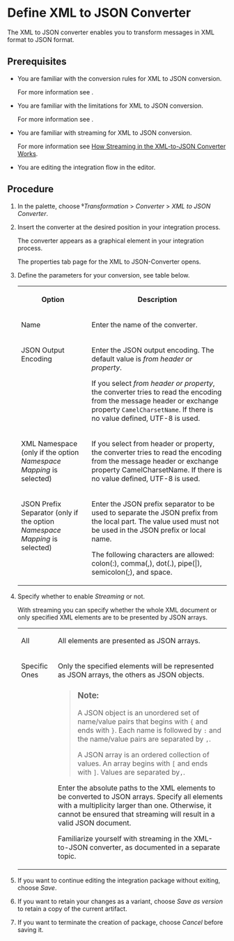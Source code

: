 <!-- loioa60a282ce3b44927989388dc31d35263 -->

<link rel="stylesheet" type="text/css" href="../css/sap-icons.css"/>

# Define XML to JSON Converter

The XML to JSON converter enables you to transform messages in XML format to JSON format.



<a name="loioa60a282ce3b44927989388dc31d35263__prereq_s5n_p1t_5fb"/>

## Prerequisites

-   You are familiar with the conversion rules for XML to JSON conversion.

    For more information see  <?sap-ot O2O class="- topic/xref " href="778aed733e3140cea0435f4615d53812.xml" text="" desc="" xtrc="xref:1" xtrf="file:/home/builder/src/dita-all/atv1706604823332/loiocc0ab4c7365e43bbbee9eae27deb32da_en-US/src/content/localization/en-us/a60a282ce3b44927989388dc31d35263.xml" output-class="" outputTopicFile="file:/home/builder/tp.net.sf.dita-ot/2.3/plugins/com.elovirta.dita.markdown_1.3.0/xsl/dita2markdownImpl.xsl" ?> .

-   You are familiar with the limitations for XML to JSON conversion.

    For more information see  <?sap-ot O2O class="- topic/xref " href="a5b4641c393f406bb544987497c90a72.xml" text="" desc="" xtrc="xref:2" xtrf="file:/home/builder/src/dita-all/atv1706604823332/loiocc0ab4c7365e43bbbee9eae27deb32da_en-US/src/content/localization/en-us/a60a282ce3b44927989388dc31d35263.xml" output-class="" outputTopicFile="file:/home/builder/tp.net.sf.dita-ot/2.3/plugins/com.elovirta.dita.markdown_1.3.0/xsl/dita2markdownImpl.xsl" ?> .

-   You are familiar with streaming for XML to JSON conversion.

    For more information see [How Streaming in the XML-to-JSON Converter Works](how-streaming-in-the-xml-to-json-converter-works-4e05044.md).

-   You are editing the integration flow in the editor.




## Procedure

1.  In the palette, choose <span class="SAP-icons-V5"></span>*Transformation* \> *Converter* \> *XML to JSON Converter*.

2.  Insert the converter at the desired position in your integration process.

    The converter appears as a graphical element in your integration process.

    The properties tab page for the XML to JSON-Converter opens.

3.  Define the parameters for your conversion, see table below.


    <table>
    <tr>
    <th valign="top">

    Option
    
    </th>
    <th valign="top">

    Description
    
    </th>
    </tr>
    <tr>
    <td valign="top">
    
    Name
    
    </td>
    <td valign="top">
    
    Enter the name of the converter.
    
    </td>
    </tr>
    <tr>
    <td valign="top">
    
    JSON Output Encoding
    
    </td>
    <td valign="top">
    
    Enter the JSON output encoding. The default value is *from header or property*.

    If you select *from header or property*, the converter tries to read the encoding from the message header or exchange property `CamelCharsetName`. If there is no value defined, UTF-8 is used.
    
    </td>
    </tr>
    <tr>
    <td valign="top">
    
    XML Namespace \(only if the option *Namespace Mapping* is selected\)
    
    </td>
    <td valign="top">
    
    If you select from header or property, the converter tries to read the encoding from the message header or exchange property CamelCharsetName. If there is no value defined, UTF-8 is used.
    
    </td>
    </tr>
    <tr>
    <td valign="top">
    
    JSON Prefix Separator \(only if the option *Namespace Mapping* is selected\)
    
    </td>
    <td valign="top">
    
    Enter the JSON prefix separator to be used to separate the JSON prefix from the local part. The value used must not be used in the JSON prefix or local name.

    The following characters are allowed: colon\(:\), comma\(,\), dot\(.\), pipe\(|\), semicolon\(;\), and space.
    
    </td>
    </tr>
    </table>
    
4.  Specify whether to enable *Streaming* or not.

    With streaming you can specify whether the whole XML document or only specified XML elements are to be presented by JSON arrays.


    <table>
    <tr>
    <td valign="top">
    
    All
    
    </td>
    <td valign="top">
    
    All elements are presented as JSON arrays.
    
    </td>
    </tr>
    <tr>
    <td valign="top">
    
    Specific Ones
    
    </td>
    <td valign="top">
    
    Only the specified elements will be represented as JSON arrays, the others as JSON objects.

    > ### Note:  
    > A JSON object is an unordered set of name/value pairs that begins with `{` and ends with `}`. Each name is followed by `:` and the name/value pairs are separated by `,`.
    > 
    > A JSON array is an ordered collection of values. An array begins with `[` and ends with `]`. Values are separated by`,`.

    Enter the absolute paths to the XML elements to be converted to JSON arrays. Specify all elements with a multiplicity larger than one. Otherwise, it cannot be ensured that streaming will result in a valid JSON document.

    Familiarize yourself with streaming in the XML-to-JSON converter, as documented in a separate topic.
    
    </td>
    </tr>
    </table>
    
5.  If you want to continue editing the integration package without exiting, choose *Save*.

6.  If you want to retain your changes as a variant, choose *Save as version* to retain a copy of the current artifact.

7.  If you want to terminate the creation of package, choose *Cancel* before saving it.


